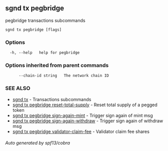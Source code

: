 ## sgnd tx pegbridge

pegbridge transactions subcommands

```
sgnd tx pegbridge [flags]
```

### Options

```
  -h, --help   help for pegbridge
```

### Options inherited from parent commands

```
      --chain-id string   The network chain ID
```

### SEE ALSO

* [sgnd tx](sgnd_tx.md)	 - Transactions subcommands
* [sgnd tx pegbridge reset-total-supply](sgnd_tx_pegbridge_reset-total-supply.md)	 - Reset total supply of a pegged token
* [sgnd tx pegbridge sign-again-mint](sgnd_tx_pegbridge_sign-again-mint.md)	 - Trigger sign again of mint msg
* [sgnd tx pegbridge sign-again-withdraw](sgnd_tx_pegbridge_sign-again-withdraw.md)	 - Trigger sign again of withdraw msg
* [sgnd tx pegbridge validator-claim-fee](sgnd_tx_pegbridge_validator-claim-fee.md)	 - Validator claim fee shares

###### Auto generated by spf13/cobra
